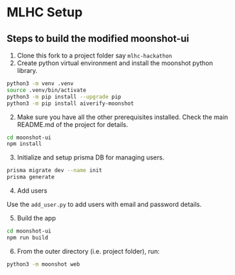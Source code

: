 # MLHC Setup


## Steps to build the modified moonshot-ui

1. Clone this fork to a project folder say ``mlhc-hackathon``
2. Create python virtual environment and install the moonshot python library.

```bash
python3 -m venv .venv
source .venv/bin/activate
python3 -m pip install --upgrade pip
python3 -m pip install aiverify-moonshot
```
2. Make sure you have all the other prerequisites installed. Check the main README.md of the project for details.

```bash
cd moonshot-ui
npm install
```

3. Initialize and setup prisma DB for managing users.

```bash
prisma migrate dev --name init
prisma generate
```

4. Add users

Use the ``add_user.py`` to add users with email and password details.

5. Build the app

```bash
cd moonshot-ui
npm run build
```

6. From the outer directory (i.e. project folder), run:

```bash
python3 -m moonshot web
```